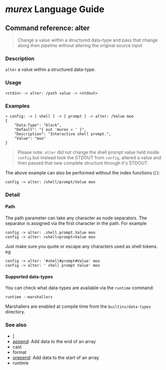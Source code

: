 # _murex_ Language Guide

## Command reference: alter

> Change a value within a structured data-type and pass that change along then
pipeline without altering the original source input

### Description

`alter` a value within a structured data-type.

### Usage

    <stdin> -> alter: /path value -> <stdout>

### Examples

    » config: -> [ shell ] -> [ prompt ] -> alter: /Value moo
    {
        "Data-Type": "block",
        "Default": "{ out 'murex » ' }",
        "Description": "Interactive shell prompt.",
        "Value": "moo"
    }

> Please note: `alter` did not change the shell prompt value held inside `config`
  but instead took the STDOUT from `config`, altered a value and then passed that
  new complete structure through it's STDOUT.

The above example can also be performed without the index functions (`[`):

    config -> alter: /shell/prompt/Value moo

### Detail

#### Path

The path parameter can take any character as node separators. The separator is
assigned via the first character in the path. For example

    config -> alter: .shell.prompt.Value moo
    config -> alter: >shell>prompt>Value moo

Just make sure you quote or escape any characters used as shell tokens. eg

    config -> alter: '#shell#prompt#Value' moo
    config -> alter: ' shell prompt Value' moo

#### Supported data-types

You can check what data-types are available via the `runtime` command:

    runtime --marshallers

Marshallers are enabled at compile time from the `builtins/data-types` directory.

### See also

* [
* [append](append.md): Add data to the end of an array
* cast
* format
* [prepend](prepend.md): Add data to the start of an array
* runtime
